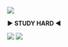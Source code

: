 <a href="https://github.com/seondal"><img src="https://hits.seeyoufarm.com/api/count/incr/badge.svg?url=https%3A%2F%2Fgithub.com%2Fseondal&count_bg=%23000000&title_bg=%23000000&icon=github.svg&icon_color=%23E7E7E7&title=GitHub&edge_flat=false)"/></a>


**▶ STUDY HARD ◀**

<img src="https://img.shields.io/badge/Eclipse IDE-5CE1E6?style=flat-square&logo=eclipseide&logoColor=2C2255"/>  <img src="https://img.shields.io/badge/Python-5CE1E6?style=flat-square&logo=python&logoColor=3776AB"/>
